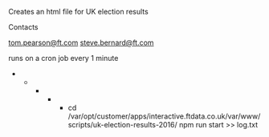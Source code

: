 Creates an html file for UK election results

Contacts

tom.pearson@ft.com
steve.bernard@ft.com

runs on a cron job every 1 minute

* * * * * cd /var/opt/customer/apps/interactive.ftdata.co.uk/var/www/scripts/uk-election-results-2016/ npm run start >> log.txt